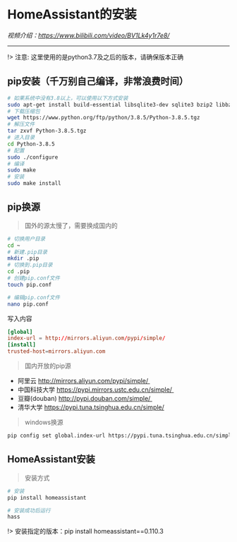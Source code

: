 # HomeAssistant的安装

*视频介绍：https://www.bilibili.com/video/BV1Lk4y1r7e8/*

---
!> 注意: 这里使用的是python3.7及之后的版本，请确保版本正确
## pip安装（千万别自己编译，非常浪费时间）
```bash
# 如果系统中没有3.8以上，可以使用以下方式安装
sudo apt-get install build-essential libsqlite3-dev sqlite3 bzip2 libbz2-dev -y
# 下载压缩包
wget https://www.python.org/ftp/python/3.8.5/Python-3.8.5.tgz
# 解压文件
tar zxvf Python-3.8.5.tgz
# 进入目录
cd Python-3.8.5
# 配置
sudo ./configure
# 编译
sudo make
# 安装
sudo make install
```

## pip换源

> 国外的源太慢了，需要换成国内的

```bash
# 切换用户目录
cd ~
# 新建.pip目录
mkdir .pip
# 切换到.pip目录
cd .pip
# 创建pip.conf文件
touch pip.conf

# 编辑pip.conf文件
nano pip.conf

```
写入内容
```pip.conf
[global]
index-url = http://mirrors.aliyun.com/pypi/simple/
[install]
trusted-host=mirrors.aliyun.com
```
> 国内开放的pip源
* 阿里云 http://mirrors.aliyun.com/pypi/simple/ 
* 中国科技大学 https://pypi.mirrors.ustc.edu.cn/simple/ 
* 豆瓣(douban) http://pypi.douban.com/simple/ 
* 清华大学 https://pypi.tuna.tsinghua.edu.cn/simple/

> windows换源

```bash
pip config set global.index-url https://pypi.tuna.tsinghua.edu.cn/simple
```

## HomeAssistant安装

> 安装方式

```bash
# 安装
pip install homeassistant

# 安装成功后运行
hass
```
!> 安装指定的版本：pip install homeassistant==0.110.3


